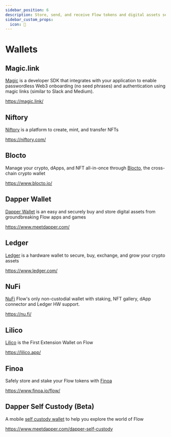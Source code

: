 ```yaml
---
sidebar_position: 6
description: Store, send, and receive Flow tokens and digital assets securily on the Flow blockchain network. A convenient and safe way to manage and interact with cryptocurrency holdings.
sidebar_custom_props:
  icon: 💼
---
```


# Wallets

## Magic.link

[Magic](https://magic.link/) is a developer SDK that integrates with your application to enable passwordless Web3 onboarding (no seed phrases) and authentication using magic links (similar to Slack and Medium).

https://magic.link/

## Niftory

[Niftory](https://niftory.com/) is a platform to create, mint, and transfer NFTs

https://niftory.com/

## Blocto

Manage your crypto, dApps, and NFT all-in-once through [Blocto](https://www.blocto.io/), the cross-chain crypto wallet

https://www.blocto.io/

## Dapper Wallet

[Dapper Wallet](https://www.meetdapper.com/) is an easy and securely buy and store digital assets from groundbreaking Flow apps and games

https://www.meetdapper.com/

## Ledger

[Ledger](https://www.ledger.com/) is a hardware wallet to secure, buy, exchange, and grow your crypto assets

https://www.ledger.com/

## NuFi

[NuFi](https://nu.fi/) Flow's only non-custodial wallet with staking, NFT gallery, dApp connector and Ledger HW support.

https://nu.fi/

## Lilico

[Lilico](https://lilico.app/) is the First Extension Wallet on Flow

https://lilico.app/

## Finoa

Safely store and stake your Flow tokens with [Finoa](https://www.finoa.io/)

https://www.finoa.io/flow/

## Dapper Self Custody (Beta)

A mobile [self custody wallet](https://www.meetdapper.com/dapper-self-custody) to help you explore the world of Flow

https://www.meetdapper.com/dapper-self-custody
